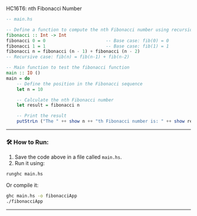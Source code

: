 HC16T6: nth Fibonacci Number

```haskell
-- main.hs

-- Define a function to compute the nth Fibonacci number using recursion
fibonacci :: Int -> Int
fibonacci 0 = 0                       -- Base case: fib(0) = 0
fibonacci 1 = 1                       -- Base case: fib(1) = 1
fibonacci n = fibonacci (n - 1) + fibonacci (n - 2)
-- Recursive case: fib(n) = fib(n-1) + fib(n-2)

-- Main function to test the fibonacci function
main :: IO ()
main = do
    -- Define the position in the Fibonacci sequence
    let n = 10

    -- Calculate the nth Fibonacci number
    let result = fibonacci n

    -- Print the result
    putStrLn ("The " ++ show n ++ "th Fibonacci number is: " ++ show result)
```

---

### 🛠️ How to Run:

1. Save the code above in a file called `main.hs`.
2. Run it using:

```bash
runghc main.hs
```

Or compile it:

```bash
ghc main.hs -o fibonacciApp
./fibonacciApp
```

---
